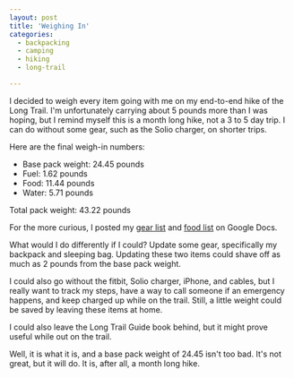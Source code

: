 ```yaml
---
layout: post
title: 'Weighing In'
categories:
  - backpacking
  - camping
  - hiking
  - long-trail

---
```


I decided to weigh every item going with me on my end-to-end hike of the Long Trail. I'm unfortunately carrying about 5 pounds more than I was hoping, but I remind myself this is a month long hike, not a 3 to 5 day trip. I can do without some gear, such as the Solio charger, on shorter trips.

Here are the final weigh-in numbers:

<ul>
<li>Base pack weight: 24.45 pounds</li>
<li>Fuel: 1.62 pounds</li>
<li>Food: 11.44 pounds</li>
<li>Water: 5.71 pounds</li>
</ul>

Total pack weight: 43.22 pounds

For the more curious, I posted my <a href="https://docs.google.com/spreadsheet/ccc?key=0Ai_IwjXXrirWdEZrSWh6c3YtR0Q2SmtMaUZRSWQ5cWc#gid=0">gear list</a> and <a href="https://docs.google.com/spreadsheet/ccc?key=0Ai_IwjXXrirWdDVCYWozak50SV9DTzdMTGxSenpUbHc#gid=0">food list</a> on Google Docs.

What would I do differently if I could? Update some gear, specifically my backpack and sleeping bag. Updating these two items could shave off as much as 2 pounds from the base pack weight. 

I could also go without the fitbit, Solio charger, iPhone, and cables, but I really want to track my steps, have a way to call someone if an emergency happens, and keep charged up while on the trail. Still, a little weight could be saved by leaving these items at home.

I could also leave the Long Trail Guide book behind, but it might prove useful while out on the trail.

Well, it is what it is, and a base pack weight of 24.45 isn't too bad. It's not great, but it will do. It is, after all, a month long hike.
